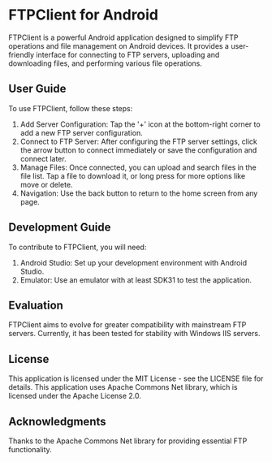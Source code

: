 # FTPClient for Android
FTPClient is a powerful Android application designed to simplify FTP operations and file management on Android devices. It provides a user-friendly interface for connecting to FTP servers, uploading and downloading files, and performing various file operations.

## User Guide
To use FTPClient, follow these steps:
1. Add Server Configuration: Tap the '+' icon at the bottom-right corner to add a new FTP server configuration.
2. Connect to FTP Server: After configuring the FTP server settings, click the arrow button to connect immediately or save the configuration and connect later.
3. Manage Files: Once connected, you can upload and search files in the file list. Tap a file to download it, or long press for more options like move or delete.
4. Navigation: Use the back button to return to the home screen from any page.
## Development Guide
To contribute to FTPClient, you will need:

1. Android Studio: Set up your development environment with Android Studio.
2. Emulator: Use an emulator with at least SDK31 to test the application.

## Evaluation
FTPClient aims to evolve for greater compatibility with mainstream FTP servers. Currently, it has been tested for stability with Windows IIS servers.

## License
This application is licensed under the MIT License - see the LICENSE file for details. 
This application uses Apache Commons Net library, which is licensed under the Apache License 2.0.

## Acknowledgments
Thanks to the Apache Commons Net library for providing essential FTP functionality.